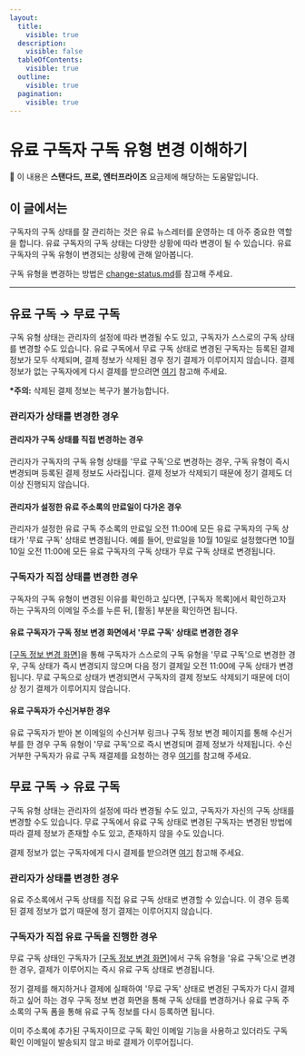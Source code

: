 ```yaml
---
layout:
  title:
    visible: true
  description:
    visible: false
  tableOfContents:
    visible: true
  outline:
    visible: true
  pagination:
    visible: true
---
```


# 유료 구독자 구독 유형 변경 이해하기

💬 이 내용은 **스탠다드, 프로, 엔터프라이즈** 요금제에 해당하는 도움말입니다.

## 이 글에서는

구독자의 구독 상태를 잘 관리하는 것은 유료 뉴스레터를 운영하는 데 아주 중요한 역할을 합니다. 유료 구독자의 구독 상태는 다양한 상황에 따라 변경이 될 수 있습니다. 유료 구독자의 구독 유형이 변경되는 상황에 관해 알아봅니다.

구독 유형을 변경하는 방법은 [change-status.md](change-status.md "mention")를 참고해 주세요.

***

## 유료 구독 → 무료 구독 <a href="#h_6de9d8f77d" id="h_6de9d8f77d"></a>

구독 유형 상태는 관리자의 설정에 따라 변경될 수도 있고, 구독자가 스스로의 구독 상태를 변경할 수도 있습니다. 유료 구독에서 무료 구독 상태로 변경된 구독자는 등록된 결제 정보가 모두 삭제되며, 결제 정보가 삭제된 경우 정기 결제가 이루어지지 않습니다. 결제 정보가 없는 구독자에게 다시 결제를 받으려면 [여기](https://help.stibee.com/paid-newsletter/questions#payment-from-manually-added-subscribers) 참고해 주세요.

**\*주의:** 삭제된 결제 정보는 복구가 불가능합니다.

### **관리자가 상태를 변경한 경우** <a href="#h_35bf135c0b" id="h_35bf135c0b"></a>

#### **관리자가 구독 상태를 직접 변경하는 경우** <a href="#h_35bf135c0b" id="h_35bf135c0b"></a>

관리자가 구독자의 구독 유형 상태를 '무료 구독'으로 변경하는 경우, 구독 유형이 즉시 변경되며 등록된 결제 정보도 사라집니다. 결제 정보가 삭제되기 때문에 정기 결제도 더 이상 진행되지 않습니다.

#### 관리자가 설정한 유료 주소록의 만료일이 다가온 경우

관리자가 설정한 유료 구독 주소록의 만료일 오전 11:00에 모든 유료 구독자의 구독 상태가 '무료 구독' 상태로 변경됩니다. 예를 들어, 만료일을 10월 10일로 설정했다면 10월10일 오전 11:00에 모든 유료 구독자의 구독 상태가 무료 구독 상태로 변경됩니다.



### **구독자가 직접 상태를 변경한 경우** <a href="#h_a7fd5f8954" id="h_a7fd5f8954"></a>

구독자의 구독 유형이 변경된 이유를 확인하고 싶다면, \[구독자 목록]에서 확인하고자 하는 구독자의 이메일 주소를 누른 뒤, \[활동] 부분을 확인하면 됩니다.&#x20;

#### 유료 구독자가 구독 정보 변경 화면에서 '무료 구독' 상태로 변경한 경우

\[[구독 정보 변경 화면](../../page/subscriber-guide/modify.md)]을 통해 구독자가 스스로의 구독 유형을 '무료 구독'으로 변경한 경우, 구독 상태가 즉시 변경되지 않으며 다음 정기 결제일 오전 11:00에 구독 상태가 변경됩니다. 무료 구독으로 상태가 변경되면서 구독자의 결제 정보도 삭제되기 때문에 더이상 정기 결제가 이루어지지 않습니다.

#### 유료 구독자가 수신거부한 경우

유료 구독자가 받아 본 이메일의 수신거부 링크나 구독 정보 변경 페이지를 통해 수신거부를 한 경우 구독 유형이 '무료 구독'으로 즉시 변경되며 결제 정보가 삭제됩니다. 수신 거부한 구독자가 유료 구독 재결제를 요청하는 경우 [여기](../questions.md#undefined-7)를 참고해 주세요.



## 무료 구독 → 유료 구독 <a href="#h_167147f28f" id="h_167147f28f"></a>

구독 유형 상태는 관리자의 설정에 따라 변경될 수도 있고, 구독자가 자신의 구독 상태를 변경할 수도 있습니다. 무료 구독에서 유료 구독 상태로 변경된 구독자는 변경된 방법에 따라 결제 정보가 존재할 수도 있고, 존재하지 않을 수도 있습니다.

결제 정보가 없는 구독자에게 다시 결제를 받으려면 [여기](https://help.stibee.com/paid-newsletter/questions#payment-from-manually-added-subscribers) 참고해 주세요.

### **관리자가 상태를 변경한 경우** <a href="#h_0f223e9ff6" id="h_0f223e9ff6"></a>

유료 주소록에서 구독 상태를 직접 유료 구독 상태로 변경할 수 있습니다. 이 경우 등록된 결제 정보가 없기 때문에 정기 결제는 이루어지지 않습니다.

### **구독자가 직접 유료 구독을 진행한 경우** <a href="#h_71bdf7f931" id="h_71bdf7f931"></a>

무료 구독 상태인 구독자가 \[[구독 정보 변경 화면](../../page/subscriber-guide/modify.md)]에서 구독 유형을 '유료 구독'으로 변경한 경우, 결제가 이루어지는 즉시 유료 구독 상태로 변경됩니다.

정기 결제를 해지하거나 결제에 실패하여 '무료 구독' 상태로 변경된 구독자가 다시 결제하고 싶어 하는 경우 구독 정보 변경 화면을 통해 구독 상태를 변경하거나 유료 구독 주소록의 구독 폼을 통해 유료 구독 정보를 다시 등록하면 됩니다.

이미 주소록에 추가된 구독자이므로 구독 확인 이메일 기능을 사용하고 있더라도 구독 확인 이메일이 발송되지 않고 바로 결제가 이루어집니다.
